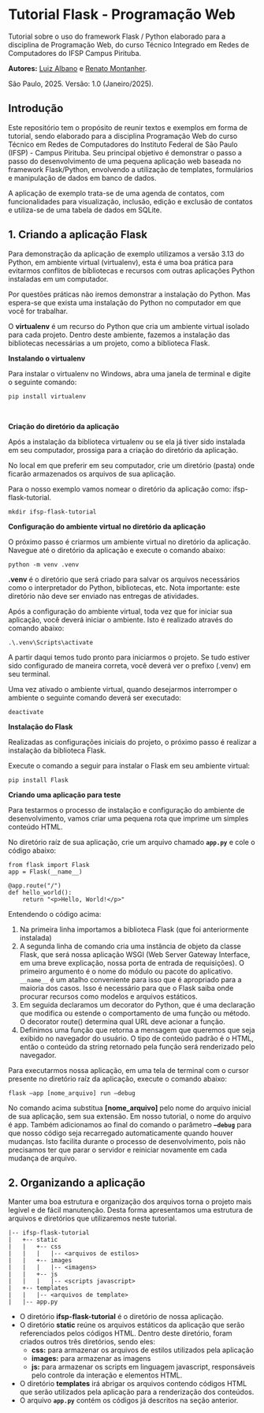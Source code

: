 # Tutorial Flask - Programação Web
Tutorial sobre o uso do framework Flask / Python elaborado para a disciplina de Programação Web, do curso Técnico Integrado em Redes de Computadores do IFSP Campus Pirituba.


**Autores:** [Luiz Albano](https://github.com/prof-LuizAlbano) e [Renato  Montanher](https://github.com/RenatoMontanher).

São Paulo, 2025. Versão: 1.0 (Janeiro/2025).

## Introdução
Este repositório tem o propósito de reunir textos e exemplos em forma de tutorial, sendo elaborado para a disciplina Programação Web do curso Técnico em Redes de Computadores do Instituto Federal de São Paulo (IFSP) - Campus Pirituba. Seu principal objetivo é demonstrar o passo a passo do desenvolvimento de uma pequena aplicação web baseada no framework Flask/Python, envolvendo a utilização de templates, formulários e manipulação de dados em banco de dados.

A aplicação de exemplo trata-se de uma agenda de contatos, com funcionalidades para visualização, inclusão, edição e exclusão de contatos e utiliza-se de uma tabela de dados em SQLite.

## 1. Criando a aplicação Flask
Para demonstração da aplicação de exemplo utilizamos a versão 3.13 do Python, em ambiente virtual (virtualenv), esta é uma boa prática para evitarmos conflitos de bibliotecas e recursos com outras aplicações Python instaladas em um computador.

Por questões práticas não iremos demonstrar a instalação do Python. Mas espera-se que exista uma instalação do Python no computador em que você for trabalhar.

O **virtualenv** é um recurso do Python que cria um ambiente virtual isolado para cada projeto. Dentro deste ambiente, fazemos a instalação das bibliotecas necessárias a um projeto, como a biblioteca Flask.
<br>

**Instalando o virtualenv**

Para instalar o virtualenv no Windows, abra uma janela de terminal e digite o seguinte comando:

`pip install virtualenv`


<br>


**Criação do diretório da aplicação**

Após a instalação da biblioteca virtualenv ou se ela já tiver sido instalada em seu computador, prossiga para a criação do diretório da aplicação.

No local em que preferir em seu computador, crie um diretório (pasta) onde ficarão armazenados os arquivos de sua aplicação.

Para o nosso exemplo vamos nomear o diretório da aplicação como: ifsp-flask-tutorial.

`mkdir ifsp-flask-tutorial`
<br>

**Configuração do ambiente virtual no diretório da aplicação**

O próximo passo é criarmos um ambiente virtual no diretório da aplicação. Navegue até o diretório da aplicação e execute o comando abaixo:

`python -m venv .venv`
<br>

**.venv** é o diretório que será criado para salvar os arquivos necessários como o interpretador do Python, bibliotecas, etc. Nota importante: este diretório não deve ser enviado nas entregas de atividades.

Após a configuração do ambiente virtual, toda vez que for iniciar sua aplicação, você deverá iniciar o ambiente. Isto é realizado através do comando abaixo:

`.\.venv\Scripts\activate`
<br>

A partir daqui temos tudo pronto para iniciarmos o projeto. Se tudo estiver sido configurado de maneira correta, você deverá ver o prefixo (.venv) em seu terminal.

Uma vez ativado o ambiente virtual, quando desejarmos interromper o ambiente o seguinte comando deverá ser executado:

`deactivate`
<br>

**Instalação do Flask**

Realizadas as configurações iniciais do projeto, o próximo passo é realizar a instalação da biblioteca Flask.

Execute o comando a seguir para instalar o Flask em seu ambiente virtual:

`pip install Flask`
<br>


**Criando uma aplicação para teste**

Para testarmos o processo de instalação e configuração do ambiente de desenvolvimento, vamos criar uma pequena rota que imprime um simples conteúdo HTML.

No diretório raíz de sua aplicação, crie um arquivo chamado **`app.py`** e cole o código abaixo:

```
from flask import Flask
app = Flask(__name__)

@app.route("/")
def hello_world():
    return "<p>Hello, World!</p>"
```

Entendendo o código acima:

1. Na primeira linha importamos a biblioteca Flask (que foi anteriormente instalada) 
2. A segunda linha de comando cria uma instância de objeto da classe Flask, que será nossa aplicação WSGI (Web Server Gateway Interface, em uma breve explicação, nossa porta de entrada de requisições). O primeiro argumento é o nome do módulo ou pacote do aplicativo. `__name__` é um atalho conveniente para isso que é apropriado para a maioria dos casos. Isso é necessário para que o Flask saiba onde procurar recursos como modelos e arquivos estáticos.
3. Em seguida declaramos um decorator do Python, que é uma declaração que modifica ou estende o comportamento de uma função ou método. O decorator route() determina qual URL deve acionar a função.
4. Definimos uma função que retorna a mensagem que queremos que seja exibido no navegador do usuário. O tipo de conteúdo padrão é o HTML, então o conteúdo da string retornado pela função será renderizado pelo navegador.

Para executarmos nossa aplicação, em uma tela de terminal com o cursor presente no diretório raíz da aplicação, execute o comando abaixo:

`flask –app [nome_arquivo] run –debug`
<br>

No comando acima substitua **[nome_arquivo]** pelo nome do arquivo inicial de sua aplicação, sem sua extensão. Em nosso tutorial, o nome do arquivo é app. Também adicionamos ao final do comando o parâmetro **`–debug`** para que nosso código seja recarregado automaticamente quando houver mudanças. Isto facilita durante o processo de desenvolvimento, pois não precisamos ter que parar o servidor e reiniciar novamente em cada mudança de arquivo.

## 2. Organizando a aplicação

Manter uma boa estrutura e organização dos arquivos torna o projeto mais legível e de fácil manutenção. Desta forma apresentamos uma estrutura de arquivos e diretórios que utilizaremos neste tutorial.

```
|-- ifsp-flask-tutorial
|   +-- static
|   |   +-- css
|   |   |   |-- <arquivos de estilos> 
|   |   +-- images
|   |   |   |-- <imagens> 
|   |   +-- js
|   |   |   |-- <scripts javascript> 
|   +-- templates
|   |   |-- <arquivos de template> 
|   |-- app.py
```

* O diretório **ifsp-flask-tutorial** é o diretório de nossa aplicação.
* O diretório **static** reúne os arquivos estáticos da aplicação que serão referenciados pelos códigos HTML. Dentro deste diretório, foram criados outros três diretórios, sendo eles:
    * **css:** para armazenar os arquivos de estilos utilizados pela aplicação
    * **images:** para armazenar as imagens
    * **js:** para armazenar os scripts em linguagem javascript, responsáveis pelo controle da interação e elementos HTML.
* O diretório **templates** irá abrigar os arquivos contendo códigos HTML que serão utilizados pela aplicação para a renderização dos conteúdos.
* O arquivo **`app.py`** contém os códigos já descritos na seção anterior.


